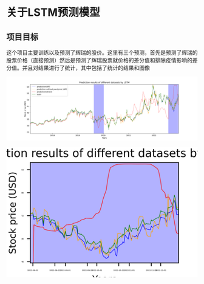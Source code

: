 # 关于LSTM预测模型

## 项目目标

这个项目主要训练以及预测了辉瑞的股价。这里有三个预测，首先是预测了辉瑞的股票价格（直接预测）然后是预测了辉瑞股票就价格的差分值和排除疫情影响的差分值。并且对结果进行了统计，其中包括了统计的结果和图像

![image](5days_correlation.png)

![image](Figure_2.png)

